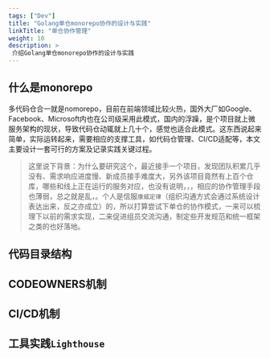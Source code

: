```yaml
---
tags: ["Dev"]
title: "Golang单仓monorepo协作的设计与实践"
linkTitle: "单仓协作管理"
weight: 10
description: >
 介绍Golang单仓monorepo协作的设计与实践
---
```


## 什么是monorepo

多代码仓合一就是nomorepo，目前在前端领域比较火热，国外大厂如Google、Facebook、Microsoft内也在公司级采用此模式，国内的浮躁，是个项目就上微服务架构的现状，导致代码仓动辄就上几十个，感觉也适合此模式。这东西说起来简单，实际运转起来，需要相应的支撑工具，如代码仓管理、CI/CD适配等，本文主要设计一套可行的方案及记录实践关键过程。

> 这里说下背景：为什么要研究这个，最近接手一个项目，发现团队积累几乎没有、需求响应进度慢、新成员接手难度大，另外该项目竟然有上百个仓库，哪些和线上正在运行的服务对应，也没有说明，，，相应的协作管理手段也薄弱，总之就是乱，。个人是信服`康威定律`（组织沟通方式会通过系统设计表达出来，反之亦成立）的，所以打算尝试下单仓的协作模式，一来可以梳理下以前的需求实现，二来促进组员交流沟通，制定些开发规范和统一框架之类的也好落地。

## 代码目录结构

## CODEOWNERS机制

## CI/CD机制

## 工具实践``Lighthouse``
